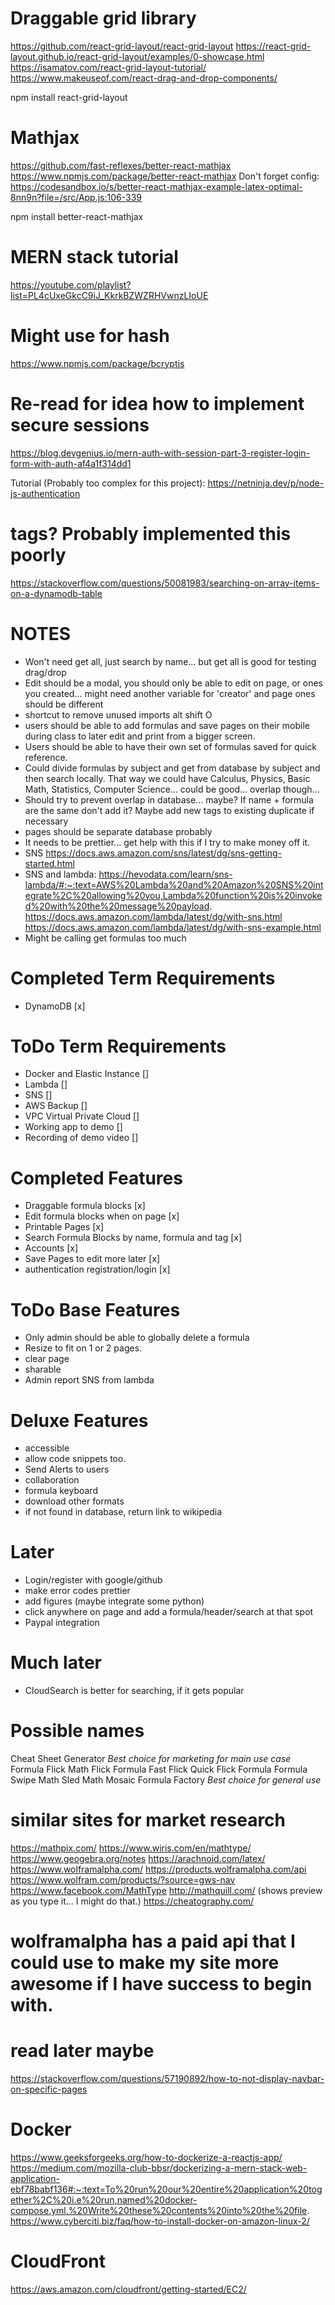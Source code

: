 # Draggable grid library
https://github.com/react-grid-layout/react-grid-layout
https://react-grid-layout.github.io/react-grid-layout/examples/0-showcase.html
https://isamatov.com/react-grid-layout-tutorial/
https://www.makeuseof.com/react-drag-and-drop-components/

npm install react-grid-layout

# Mathjax

https://github.com/fast-reflexes/better-react-mathjax 
https://www.npmjs.com/package/better-react-mathjax
Don't forget config:
https://codesandbox.io/s/better-react-mathjax-example-latex-optimal-8nn9n?file=/src/App.js:106-339

npm install better-react-mathjax


# MERN stack tutorial 
 https://youtube.com/playlist?list=PL4cUxeGkcC9iJ_KkrkBZWZRHVwnzLIoUE

# Might use for hash
https://www.npmjs.com/package/bcryptjs

# Re-read for idea how to implement secure sessions
https://blog.devgenius.io/mern-auth-with-session-part-3-register-login-form-with-auth-af4a1f314dd1

Tutorial (Probably too complex for this project): https://netninja.dev/p/node-js-authentication 

# tags? Probably implemented this poorly
https://stackoverflow.com/questions/50081983/searching-on-array-items-on-a-dynamodb-table

# NOTES
- Won't need get all, just search by name... but get all is good for testing drag/drop
- Edit should be a modal, you should only be able to edit on page, or ones you created... might need another variable for 'creator' and page ones should be different
- shortcut to remove unused imports alt shift O 
- users should be able to add formulas and save pages on their mobile during class to later edit and print from a bigger screen.
- Users should be able to have their own set of formulas saved for quick reference.  
- Could divide formulas by subject and get from database by subject and then search locally. That way we could have Calculus, Physics, Basic Math, Statistics, Computer Science... could be good... overlap though...
- Should try to prevent overlap in database... maybe? If name + formula are the same don't add it? Maybe add new tags to existing duplicate if necessary 
- pages should be separate database probably
- It needs to be prettier... get help with this if I try to make money off it. 
- SNS https://docs.aws.amazon.com/sns/latest/dg/sns-getting-started.html
- SNS and lambda: https://hevodata.com/learn/sns-lambda/#:~:text=AWS%20Lambda%20and%20Amazon%20SNS%20integrate%2C%20allowing%20you,Lambda%20function%20is%20invoked%20with%20the%20message%20payload.
https://docs.aws.amazon.com/lambda/latest/dg/with-sns.html
https://docs.aws.amazon.com/lambda/latest/dg/with-sns-example.html
- Might be calling get formulas too much

# Completed Term Requirements
- DynamoDB [x]

# ToDo Term Requirements
- Docker and Elastic Instance []
- Lambda []
- SNS [] 
- AWS Backup []
- VPC Virtual Private Cloud []
- Working app to demo []
- Recording of demo video []


# Completed Features 
- Draggable formula blocks [x]
- Edit formula blocks when on page [x]
- Printable Pages [x]
- Search Formula Blocks by name, formula and tag [x]
- Accounts [x]
- Save Pages to edit more later [x]
- authentication registration/login [x]


# ToDo Base Features
- Only admin should be able to globally delete a formula
- Resize to fit on 1 or 2 pages.
- clear page
- sharable
- Admin report SNS from lambda


# Deluxe Features
- accessible
- allow code snippets too. <code></code>
- Send Alerts to users
- collaboration
- formula keyboard
- download other formats
- if not found in database, return link to wikipedia

# Later
- Login/register with google/github
- make error codes prettier 
- add figures (maybe integrate some python)
- click anywhere on page and add a formula/header/search at that spot
- Paypal integration 

# Much later
- CloudSearch is better for searching, if it gets popular


# Possible names
Cheat Sheet Generator *Best choice for marketing for main use case*
Formula Flick 
Math Flick
Formula Fast Flick
Quick Flick Formula
Formula Swipe
Math Sled
Math Mosaic
Formula Factory *Best choice for general use* 

# similar sites for market research 
https://mathpix.com/
https://www.wiris.com/en/mathtype/
https://www.geogebra.org/notes
https://arachnoid.com/latex/
https://www.wolframalpha.com/
https://products.wolframalpha.com/api
https://www.wolfram.com/products/?source=gws-nav
https://www.facebook.com/MathType
http://mathquill.com/ (shows preview as you type it... I might do that.)
https://cheatography.com/ 


# wolframalpha has a paid api that I could use to make my site more awesome if I have success to begin with.  


# read later maybe
https://stackoverflow.com/questions/57190892/how-to-not-display-navbar-on-specific-pages

# Docker
https://www.geeksforgeeks.org/how-to-dockerize-a-reactjs-app/
https://medium.com/mozilla-club-bbsr/dockerizing-a-mern-stack-web-application-ebf78babf136#:~:text=To%20run%20our%20entire%20application%20together%2C%20i.e%20run,named%20docker-compose.yml.%20Write%20these%20contents%20into%20the%20file.
https://www.cyberciti.biz/faq/how-to-install-docker-on-amazon-linux-2/

# CloudFront
https://aws.amazon.com/cloudfront/getting-started/EC2/